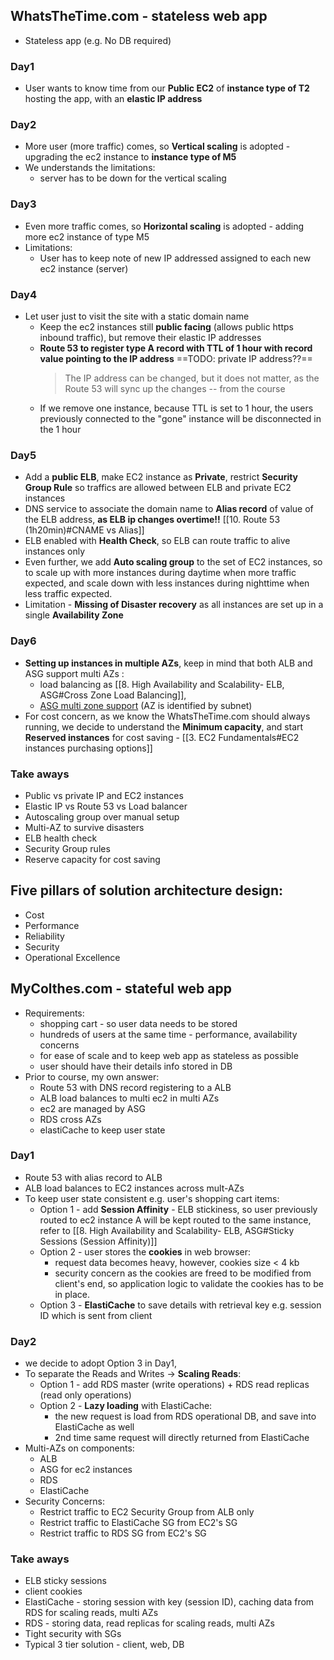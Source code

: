 ## WhatsTheTime.com - stateless web app

- Stateless app (e.g. No DB required)

### Day1
- User wants to know time from our **Public EC2** of **instance type of T2**  hosting the app, with an **elastic IP address**

### Day2
- More user (more traffic) comes, so **Vertical scaling** is adopted - upgrading the ec2 instance to **instance type of M5**
- We understands the limitations:
	- server has to be down for the vertical scaling

### Day3
- Even more traffic comes, so **Horizontal scaling** is adopted - adding more ec2 instance of type M5
- Limitations:
	- User has to keep note of new IP addressed assigned to each new ec2 instance (server)

### Day4

- Let user just to visit the site with a static domain name
	- Keep the ec2 instances still **public facing** (allows public https inbound traffic), but remove their elastic IP addresses
	- **Route 53 to register type A record with  TTL of 1 hour with record value pointing to the IP address**  ==TODO: private IP address??==
		> The IP address can be changed, but it does not matter, as the Route 53 will sync up the changes -- from the course
  - If we remove one instance, because TTL is set to 1 hour, the users previously connected to the "gone" instance will be disconnected in the 1 hour

### Day5

- Add a **public ELB**, make EC2 instance as **Private**, restrict **Security Group Rule** so traffics are allowed between ELB and private EC2 instances
- DNS service to associate the domain name to **Alias record** of value of the ELB address, **as ELB ip changes overtime!!** [[10. Route 53 (1h20min)#CNAME vs Alias]]
- ELB enabled with **Health Check**, so ELB can route traffic to alive instances only
- Even further, we add **Auto scaling group** to the set of EC2 instances, so to scale up with more instances during daytime when more traffic expected, and scale down with less instances during nighttime when less traffic expected.
- Limitation - **Missing of Disaster recovery** as all instances are set up in a single **Availability Zone**

### Day6

- **Setting up instances in multiple AZs**, keep in mind that both ALB and ASG support multi AZs :
	- load balancing as [[8. High Availability and Scalability- ELB, ASG#Cross Zone Load Balancing]], 
	- [ASG multi zone support](https://docs.aws.amazon.com/autoscaling/ec2/userguide/as-add-availability-zone.html) (AZ is identified by subnet)
- For cost concern, as we know the WhatsTheTime.com should always running, we decide to understand the **Minimum capacity**, and start **Reserved instances**  for cost saving - [[3. EC2 Fundamentals#EC2 instances purchasing options]]

### Take aways

- Public vs private IP and EC2 instances
- Elastic IP vs Route 53 vs Load balancer
- Autoscaling group over manual setup
- Multi-AZ to survive disasters
- ELB health check
- Security Group rules
- Reserve capacity for cost saving

## Five pillars of solution architecture design:
- Cost
- Performance
- Reliability
- Security
- Operational Excellence

## MyColthes.com - stateful web app

- Requirements:
	- shopping cart - so user data needs to be stored
	- hundreds of users at the same time - performance, availability concerns
	- for ease of scale and to keep web app as stateless as possible
	- user should have their details info stored in DB
- Prior to course, my own answer:
	- Route 53 with DNS record registering to a ALB
	- ALB load balances to multi ec2 in multi AZs
	- ec2 are managed by ASG
	- RDS cross AZs
	- elastiCache to keep user state

### Day1

- Route 53 with alias record to ALB
- ALB load balances to EC2 instances across mult-AZs
- To keep user state consistent e.g. user's shopping cart items:
	- Option 1 - add **Session Affinity** - ELB stickiness, so user previously routed to ec2 instance A will be kept routed to the same instance, refer to [[8. High Availability and Scalability- ELB, ASG#Sticky Sessions (Session Affinity)]]
	- Option 2 - user stores the **cookies** in web browser:
		- request data becomes heavy, however, cookies size < 4 kb
		- security concern as the cookies are freed to be modified from client's end, so application logic to validate the cookies has to be in place.
	- Option 3 - **ElastiCache** to save details with retrieval key e.g. session ID which is sent from client

### Day2

- we decide to adopt Option 3 in Day1,
- To separate the Reads and Writes -> **Scaling Reads**:
	- Option 1 - add RDS master (write operations) + RDS read replicas (read only operations)
	-  Option 2 - **Lazy loading** with ElastiCache:
		- the new request is load from RDS operational DB, and save into ElastiCache as well
		- 2nd time same request will directly returned from ElastiCache
- Multi-AZs on components:
	- ALB
	- ASG for ec2 instances
	- RDS
	- ElastiCache
- Security Concerns:
	- Restrict traffic to EC2 Security Group from ALB only
	- Restrict traffic to ElastiCache SG from EC2's SG
	- Restrict traffic to RDS SG from EC2's SG

### Take aways

- ELB sticky sessions
- client cookies
- ElastiCache - storing session with key (session ID), caching data from RDS for scaling reads, multi AZs
- RDS - storing data, read replicas for scaling reads, multi AZs
- Tight security with SGs
- Typical 3 tier solution - client, web, DB